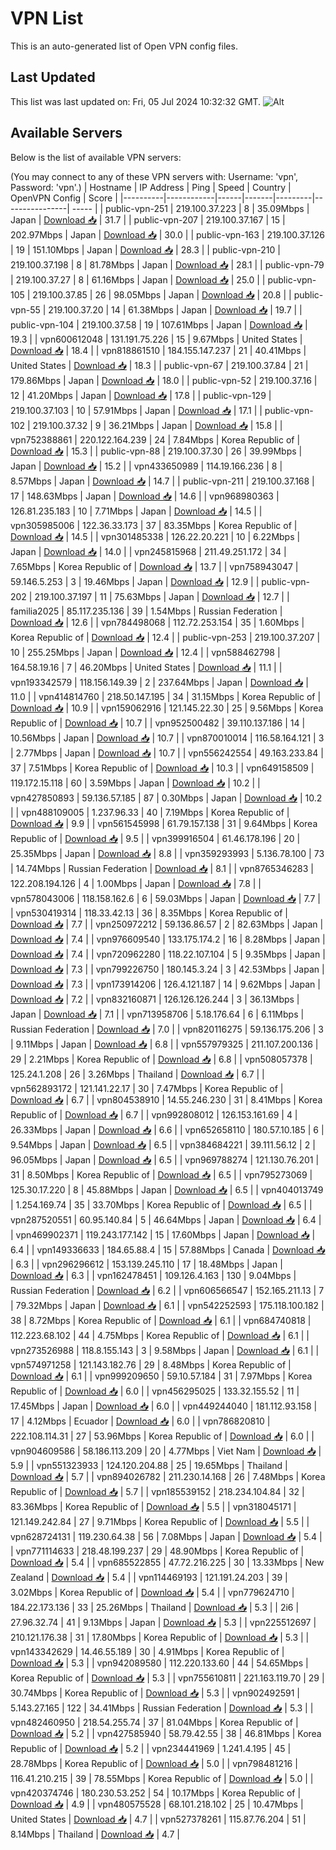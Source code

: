 # VPN List

This is an auto-generated list of Open VPN config files.

## Last Updated

This list was last updated on: Fri, 05 Jul 2024 10:32:32 GMT.
![Alt](https://repobeats.axiom.co/api/embed/186b98318ef1479477931607c1ad7d823f12451f.svg "Repobeats analytics image")

## Available Servers

Below is the list of available VPN servers:

(You may connect to any of these VPN servers with: Username: 'vpn', Password: 'vpn'.)
| Hostname | IP Address | Ping | Speed | Country | OpenVPN Config | Score |
|----------|------------|------|-------|---------|----------------| ----- |
| public-vpn-251 | 219.100.37.223 | 8 | 35.09Mbps | Japan | [Download 📥](./configs/server_0_JP.ovpn) | 31.7 |
| public-vpn-207 | 219.100.37.167 | 15 | 202.97Mbps | Japan | [Download 📥](./configs/server_1_JP.ovpn) | 30.0 |
| public-vpn-163 | 219.100.37.126 | 19 | 151.10Mbps | Japan | [Download 📥](./configs/server_2_JP.ovpn) | 28.3 |
| public-vpn-210 | 219.100.37.198 | 8 | 81.78Mbps | Japan | [Download 📥](./configs/server_3_JP.ovpn) | 28.1 |
| public-vpn-79 | 219.100.37.27 | 8 | 61.16Mbps | Japan | [Download 📥](./configs/server_4_JP.ovpn) | 25.0 |
| public-vpn-105 | 219.100.37.85 | 26 | 98.05Mbps | Japan | [Download 📥](./configs/server_5_JP.ovpn) | 20.8 |
| public-vpn-55 | 219.100.37.20 | 14 | 61.38Mbps | Japan | [Download 📥](./configs/server_6_JP.ovpn) | 19.7 |
| public-vpn-104 | 219.100.37.58 | 19 | 107.61Mbps | Japan | [Download 📥](./configs/server_7_JP.ovpn) | 19.3 |
| vpn600612048 | 131.191.75.226 | 15 | 9.67Mbps | United States | [Download 📥](./configs/server_8_US.ovpn) | 18.4 |
| vpn818861510 | 184.155.147.237 | 21 | 40.41Mbps | United States | [Download 📥](./configs/server_9_US.ovpn) | 18.3 |
| public-vpn-67 | 219.100.37.84 | 21 | 179.86Mbps | Japan | [Download 📥](./configs/server_10_JP.ovpn) | 18.0 |
| public-vpn-52 | 219.100.37.16 | 12 | 41.20Mbps | Japan | [Download 📥](./configs/server_11_JP.ovpn) | 17.8 |
| public-vpn-129 | 219.100.37.103 | 10 | 57.91Mbps | Japan | [Download 📥](./configs/server_12_JP.ovpn) | 17.1 |
| public-vpn-102 | 219.100.37.32 | 9 | 36.21Mbps | Japan | [Download 📥](./configs/server_13_JP.ovpn) | 15.8 |
| vpn752388861 | 220.122.164.239 | 24 | 7.84Mbps | Korea Republic of | [Download 📥](./configs/server_14_KR.ovpn) | 15.3 |
| public-vpn-88 | 219.100.37.30 | 26 | 39.99Mbps | Japan | [Download 📥](./configs/server_15_JP.ovpn) | 15.2 |
| vpn433650989 | 114.19.166.236 | 8 | 8.57Mbps | Japan | [Download 📥](./configs/server_16_JP.ovpn) | 14.7 |
| public-vpn-211 | 219.100.37.168 | 17 | 148.63Mbps | Japan | [Download 📥](./configs/server_17_JP.ovpn) | 14.6 |
| vpn968980363 | 126.81.235.183 | 10 | 7.71Mbps | Japan | [Download 📥](./configs/server_18_JP.ovpn) | 14.5 |
| vpn305985006 | 122.36.33.173 | 37 | 83.35Mbps | Korea Republic of | [Download 📥](./configs/server_19_KR.ovpn) | 14.5 |
| vpn301485338 | 126.22.20.221 | 10 | 6.22Mbps | Japan | [Download 📥](./configs/server_20_JP.ovpn) | 14.0 |
| vpn245815968 | 211.49.251.172 | 34 | 7.65Mbps | Korea Republic of | [Download 📥](./configs/server_21_KR.ovpn) | 13.7 |
| vpn758943047 | 59.146.5.253 | 3 | 19.46Mbps | Japan | [Download 📥](./configs/server_22_JP.ovpn) | 12.9 |
| public-vpn-202 | 219.100.37.197 | 11 | 75.63Mbps | Japan | [Download 📥](./configs/server_23_JP.ovpn) | 12.7 |
| familia2025 | 85.117.235.136 | 39 | 1.54Mbps | Russian Federation | [Download 📥](./configs/server_24_RU.ovpn) | 12.6 |
| vpn784498068 | 112.72.253.154 | 35 | 1.60Mbps | Korea Republic of | [Download 📥](./configs/server_25_KR.ovpn) | 12.4 |
| public-vpn-253 | 219.100.37.207 | 10 | 255.25Mbps | Japan | [Download 📥](./configs/server_26_JP.ovpn) | 12.4 |
| vpn588462798 | 164.58.19.16 | 7 | 46.20Mbps | United States | [Download 📥](./configs/server_27_US.ovpn) | 11.1 |
| vpn193342579 | 118.156.149.39 | 2 | 237.64Mbps | Japan | [Download 📥](./configs/server_28_JP.ovpn) | 11.0 |
| vpn414814760 | 218.50.147.195 | 34 | 31.15Mbps | Korea Republic of | [Download 📥](./configs/server_29_KR.ovpn) | 10.9 |
| vpn159062916 | 121.145.22.30 | 25 | 9.56Mbps | Korea Republic of | [Download 📥](./configs/server_30_KR.ovpn) | 10.7 |
| vpn952500482 | 39.110.137.186 | 14 | 10.56Mbps | Japan | [Download 📥](./configs/server_31_JP.ovpn) | 10.7 |
| vpn870010014 | 116.58.164.121 | 3 | 2.77Mbps | Japan | [Download 📥](./configs/server_32_JP.ovpn) | 10.7 |
| vpn556242554 | 49.163.233.84 | 37 | 7.51Mbps | Korea Republic of | [Download 📥](./configs/server_33_KR.ovpn) | 10.3 |
| vpn649158509 | 119.172.15.118 | 60 | 3.59Mbps | Japan | [Download 📥](./configs/server_34_JP.ovpn) | 10.2 |
| vpn427850893 | 59.136.57.185 | 87 | 0.30Mbps | Japan | [Download 📥](./configs/server_35_JP.ovpn) | 10.2 |
| vpn488109005 | 1.237.96.33 | 40 | 7.19Mbps | Korea Republic of | [Download 📥](./configs/server_36_KR.ovpn) | 9.9 |
| vpn561545998 | 61.79.157.138 | 31 | 9.64Mbps | Korea Republic of | [Download 📥](./configs/server_37_KR.ovpn) | 9.5 |
| vpn399916504 | 61.46.178.196 | 20 | 25.35Mbps | Japan | [Download 📥](./configs/server_38_JP.ovpn) | 8.8 |
| vpn359293993 | 5.136.78.100 | 73 | 14.74Mbps | Russian Federation | [Download 📥](./configs/server_39_RU.ovpn) | 8.1 |
| vpn8765346283 | 122.208.194.126 | 4 | 1.00Mbps | Japan | [Download 📥](./configs/server_40_JP.ovpn) | 7.8 |
| vpn578043006 | 118.158.162.6 | 6 | 59.03Mbps | Japan | [Download 📥](./configs/server_41_JP.ovpn) | 7.7 |
| vpn530419314 | 118.33.42.13 | 36 | 8.35Mbps | Korea Republic of | [Download 📥](./configs/server_42_KR.ovpn) | 7.7 |
| vpn250972212 | 59.136.86.57 | 2 | 82.63Mbps | Japan | [Download 📥](./configs/server_43_JP.ovpn) | 7.4 |
| vpn976609540 | 133.175.174.2 | 16 | 8.28Mbps | Japan | [Download 📥](./configs/server_44_JP.ovpn) | 7.4 |
| vpn720962280 | 118.22.107.104 | 5 | 9.35Mbps | Japan | [Download 📥](./configs/server_45_JP.ovpn) | 7.3 |
| vpn799226750 | 180.145.3.24 | 3 | 42.53Mbps | Japan | [Download 📥](./configs/server_46_JP.ovpn) | 7.3 |
| vpn173914206 | 126.4.121.187 | 14 | 9.62Mbps | Japan | [Download 📥](./configs/server_47_JP.ovpn) | 7.2 |
| vpn832160871 | 126.126.126.244 | 3 | 36.13Mbps | Japan | [Download 📥](./configs/server_48_JP.ovpn) | 7.1 |
| vpn713958706 | 5.18.176.64 | 6 | 6.11Mbps | Russian Federation | [Download 📥](./configs/server_49_RU.ovpn) | 7.0 |
| vpn820116275 | 59.136.175.206 | 3 | 9.11Mbps | Japan | [Download 📥](./configs/server_50_JP.ovpn) | 6.8 |
| vpn557979325 | 211.107.200.136 | 29 | 2.21Mbps | Korea Republic of | [Download 📥](./configs/server_51_KR.ovpn) | 6.8 |
| vpn508057378 | 125.24.1.208 | 26 | 3.26Mbps | Thailand | [Download 📥](./configs/server_52_TH.ovpn) | 6.7 |
| vpn562893172 | 121.141.22.17 | 30 | 7.47Mbps | Korea Republic of | [Download 📥](./configs/server_53_KR.ovpn) | 6.7 |
| vpn804538910 | 14.55.246.230 | 31 | 8.41Mbps | Korea Republic of | [Download 📥](./configs/server_54_KR.ovpn) | 6.7 |
| vpn992808012 | 126.153.161.69 | 4 | 26.33Mbps | Japan | [Download 📥](./configs/server_55_JP.ovpn) | 6.6 |
| vpn652658110 | 180.57.10.185 | 6 | 9.54Mbps | Japan | [Download 📥](./configs/server_56_JP.ovpn) | 6.5 |
| vpn384684221 | 39.111.56.12 | 2 | 96.05Mbps | Japan | [Download 📥](./configs/server_57_JP.ovpn) | 6.5 |
| vpn969788274 | 121.130.76.201 | 31 | 8.50Mbps | Korea Republic of | [Download 📥](./configs/server_58_KR.ovpn) | 6.5 |
| vpn795273069 | 125.30.17.220 | 8 | 45.88Mbps | Japan | [Download 📥](./configs/server_59_JP.ovpn) | 6.5 |
| vpn404013749 | 1.254.169.74 | 35 | 33.70Mbps | Korea Republic of | [Download 📥](./configs/server_60_KR.ovpn) | 6.5 |
| vpn287520551 | 60.95.140.84 | 5 | 46.64Mbps | Japan | [Download 📥](./configs/server_61_JP.ovpn) | 6.4 |
| vpn469902371 | 119.243.177.142 | 15 | 17.60Mbps | Japan | [Download 📥](./configs/server_62_JP.ovpn) | 6.4 |
| vpn149336633 | 184.65.88.4 | 15 | 57.88Mbps | Canada | [Download 📥](./configs/server_63_CA.ovpn) | 6.3 |
| vpn296296612 | 153.139.245.110 | 17 | 18.48Mbps | Japan | [Download 📥](./configs/server_64_JP.ovpn) | 6.3 |
| vpn162478451 | 109.126.4.163 | 130 | 9.04Mbps | Russian Federation | [Download 📥](./configs/server_65_RU.ovpn) | 6.2 |
| vpn606566547 | 152.165.211.13 | 7 | 79.32Mbps | Japan | [Download 📥](./configs/server_66_JP.ovpn) | 6.1 |
| vpn542252593 | 175.118.100.182 | 38 | 8.72Mbps | Korea Republic of | [Download 📥](./configs/server_67_KR.ovpn) | 6.1 |
| vpn684740818 | 112.223.68.102 | 44 | 4.75Mbps | Korea Republic of | [Download 📥](./configs/server_68_KR.ovpn) | 6.1 |
| vpn273526988 | 118.8.155.143 | 3 | 9.58Mbps | Japan | [Download 📥](./configs/server_69_JP.ovpn) | 6.1 |
| vpn574971258 | 121.143.182.76 | 29 | 8.48Mbps | Korea Republic of | [Download 📥](./configs/server_70_KR.ovpn) | 6.1 |
| vpn999209650 | 59.10.57.184 | 31 | 7.97Mbps | Korea Republic of | [Download 📥](./configs/server_71_KR.ovpn) | 6.0 |
| vpn456295025 | 133.32.155.52 | 11 | 17.45Mbps | Japan | [Download 📥](./configs/server_72_JP.ovpn) | 6.0 |
| vpn449244040 | 181.112.93.158 | 17 | 4.12Mbps | Ecuador | [Download 📥](./configs/server_73_EC.ovpn) | 6.0 |
| vpn786820810 | 222.108.114.31 | 27 | 53.96Mbps | Korea Republic of | [Download 📥](./configs/server_74_KR.ovpn) | 6.0 |
| vpn904609586 | 58.186.113.209 | 20 | 4.77Mbps | Viet Nam | [Download 📥](./configs/server_75_VN.ovpn) | 5.9 |
| vpn551323933 | 124.120.204.88 | 25 | 19.65Mbps | Thailand | [Download 📥](./configs/server_76_TH.ovpn) | 5.7 |
| vpn894026782 | 211.230.14.168 | 26 | 7.48Mbps | Korea Republic of | [Download 📥](./configs/server_77_KR.ovpn) | 5.7 |
| vpn185539152 | 218.234.104.84 | 32 | 83.36Mbps | Korea Republic of | [Download 📥](./configs/server_78_KR.ovpn) | 5.5 |
| vpn318045171 | 121.149.242.84 | 27 | 9.71Mbps | Korea Republic of | [Download 📥](./configs/server_79_KR.ovpn) | 5.5 |
| vpn628724131 | 119.230.64.38 | 56 | 7.08Mbps | Japan | [Download 📥](./configs/server_80_JP.ovpn) | 5.4 |
| vpn771114633 | 218.48.199.237 | 29 | 48.90Mbps | Korea Republic of | [Download 📥](./configs/server_81_KR.ovpn) | 5.4 |
| vpn685522855 | 47.72.216.225 | 30 | 13.33Mbps | New Zealand | [Download 📥](./configs/server_82_NZ.ovpn) | 5.4 |
| vpn114469193 | 121.191.24.203 | 39 | 3.02Mbps | Korea Republic of | [Download 📥](./configs/server_83_KR.ovpn) | 5.4 |
| vpn779624710 | 184.22.173.136 | 33 | 25.26Mbps | Thailand | [Download 📥](./configs/server_84_TH.ovpn) | 5.3 |
| 2i6 | 27.96.32.74 | 41 | 9.13Mbps | Japan | [Download 📥](./configs/server_85_JP.ovpn) | 5.3 |
| vpn225512697 | 210.121.176.38 | 31 | 17.80Mbps | Korea Republic of | [Download 📥](./configs/server_86_KR.ovpn) | 5.3 |
| vpn143342629 | 14.46.55.189 | 30 | 4.91Mbps | Korea Republic of | [Download 📥](./configs/server_87_KR.ovpn) | 5.3 |
| vpn942089580 | 112.220.133.60 | 44 | 54.65Mbps | Korea Republic of | [Download 📥](./configs/server_88_KR.ovpn) | 5.3 |
| vpn755610811 | 221.163.119.70 | 29 | 30.74Mbps | Korea Republic of | [Download 📥](./configs/server_89_KR.ovpn) | 5.3 |
| vpn902492591 | 5.143.27.165 | 122 | 34.41Mbps | Russian Federation | [Download 📥](./configs/server_90_RU.ovpn) | 5.3 |
| vpn482460950 | 218.54.255.74 | 37 | 81.04Mbps | Korea Republic of | [Download 📥](./configs/server_91_KR.ovpn) | 5.2 |
| vpn427585940 | 58.79.42.55 | 38 | 46.81Mbps | Korea Republic of | [Download 📥](./configs/server_92_KR.ovpn) | 5.2 |
| vpn234441969 | 1.241.4.195 | 45 | 28.78Mbps | Korea Republic of | [Download 📥](./configs/server_93_KR.ovpn) | 5.0 |
| vpn798481216 | 116.41.210.215 | 39 | 78.55Mbps | Korea Republic of | [Download 📥](./configs/server_94_KR.ovpn) | 5.0 |
| vpn420374746 | 180.230.53.252 | 54 | 10.17Mbps | Korea Republic of | [Download 📥](./configs/server_95_KR.ovpn) | 4.9 |
| vpn480575528 | 68.101.218.102 | 25 | 10.47Mbps | United States | [Download 📥](./configs/server_96_US.ovpn) | 4.7 |
| vpn527378261 | 115.87.76.204 | 51 | 8.14Mbps | Thailand | [Download 📥](./configs/server_97_TH.ovpn) | 4.7 |

